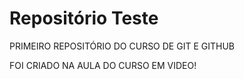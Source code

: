 # Repositório Teste
 PRIMEIRO REPOSITÓRIO DO CURSO DE GIT E GITHUB

 FOI CRIADO NA AULA DO CURSO EM VIDEO!
